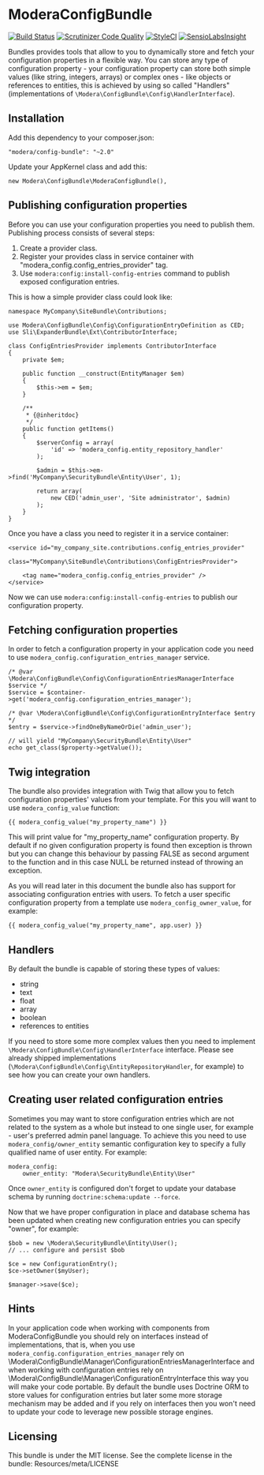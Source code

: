 # ModeraConfigBundle

[![Build Status](https://travis-ci.org/modera/ModeraConfigBundle.svg?branch=master)](https://travis-ci.org/modera/ModeraConfigBundle)
[![Scrutinizer Code Quality](https://scrutinizer-ci.com/g/modera/ModeraConfigBundle/badges/quality-score.png?b=master)](https://scrutinizer-ci.com/g/modera/ModeraConfigBundle/?branch=master)
[![StyleCI](https://styleci.io/repos/29132382/shield)](https://styleci.io/repos/29132382)
[![SensioLabsInsight](https://insight.sensiolabs.com/projects/66e48bb9-6ee7-4a6e-b698-ff42231c6d96/mini.png)](https://insight.sensiolabs.com/projects/66e48bb9-6ee7-4a6e-b698-ff42231c6d96)

Bundles provides tools that allow to you to dynamically store and fetch your configuration properties in a flexible way.
You can store any type of configuration property - your configuration property can store both simple values (like string,
integers, arrays) or complex ones - like objects or references to entities, this is achieved by using so called
"Handlers" (implementations of `\Modera\ConfigBundle\Config\HandlerInterface`).

## Installation

Add this dependency to your composer.json:

    "modera/config-bundle": "~2.0"

Update your AppKernel class and add this:

    new Modera\ConfigBundle\ModeraConfigBundle(),

## Publishing configuration properties

Before you can use your configuration properties you need to publish them. Publishing process consists of several steps:

1. Create a provider class.
2. Register your provides class in service container with "modera_config.config_entries_provider" tag.
3. Use `modera:config:install-config-entries` command to publish exposed configuration entries.

This is how a simple provider class could look like:

    namespace MyCompany\SiteBundle\Contributions;

    use Modera\ConfigBundle\Config\ConfigurationEntryDefinition as CED;
    use Sli\ExpanderBundle\Ext\ContributorInterface;

    class ConfigEntriesProvider implements ContributorInterface
    {
        private $em;

        public function __construct(EntityManager $em)
        {
            $this->em = $em;
        }

        /**
         * {@inheritdoc}
         */
        public function getItems()
        {
            $serverConfig = array(
                'id' => 'modera_config.entity_repository_handler'
            );

            $admin = $this->em->find('MyCompany\SecurityBundle\Entity\User', 1);

            return array(
                new CED('admin_user', 'Site administrator', $admin)
            );
        }
    }

Once you have a class you need to register it in a service container:

    <service id="my_company_site.contributions.config_entries_provider"
             class="MyCompany\SiteBundle\Contributions\ConfigEntriesProvider">

        <tag name="modera_config.config_entries_provider" />
    </service>

Now we can use `modera:config:install-config-entries` to publish our configuration property.

## Fetching configuration properties

In order to fetch a configuration property in your application code you need to use
`modera_config.configuration_entries_manager` service.

    /* @var \Modera\ConfigBundle\Config\ConfigurationEntriesManagerInterface $service */
    $service = $container->get('modera_config.configuration_entries_manager');

    /* @var \Modera\ConfigBundle\Config\ConfigurationEntryInterface $entry */
    $entry = $service->findOneByNameOrDie('admin_user');

    // will yield "MyCompany\SecurityBundle\Entity\User"
    echo get_class($property->getValue());

## Twig integration

The bundle also provides integration with Twig that allow you to fetch configuration properties' values from your
template. For this you will want to use `modera_config_value` function:

    {{ modera_config_value("my_property_name") }}

This will print value for "my_property_name" configuration property. By default if no given configuration property
is found then exception is thrown but you can change this behaviour by passing FALSE as second argument to the function
and in this case NULL be returned instead of throwing an exception.

As you will read later in this document the bundle also has support for associating configuration entries with users. To
fetch a user specific configuration property from a template use `modera_config_owner_value`, for example:

    {{ modera_config_value("my_property_name", app.user) }}

## Handlers

By default the bundle is capable of storing these types of values:

* string
* text
* float
* array
* boolean
* references to entities

If you need to store some more complex values then you need to implement `\Modera\ConfigBundle\Config\HandlerInterface`
interface. Please see already shipped implementations (`\Modera\ConfigBundle\Config\EntityRepositoryHandler`,
for example) to see how you can create your own handlers.

## Creating user related configuration entries

Sometimes you may want to store configuration entries which are not related to the system as a whole but instead
to one single user, for example - user's preferred admin panel language. To achieve this you need to use
`modera_config/owner_entity` semantic configuration key to specify a fully qualified name of user entity. For example:

    modera_config:
        owner_entity: "Modera\SecurityBundle\Entity\User"

Once `owner_entity` is configured don't forget to update your database schema by running `doctrine:schema:update --force`.

Now that we have proper configuration in place and database schema has been updated when creating new configuration
entries you can specify "owner", for example:

    $bob = new \Modera\SecurityBundle\Entity\User();
    // ... configure and persist $bob

    $ce = new ConfigurationEntry();
    $ce->setOwner($myUser);

    $manager->save($ce);

## Hints

In your application code when working with components from ModeraConfigBundle you should rely on interfaces instead of
implementations, that is, when you use `modera_config.configuration_entries_manager` rely on
\Modera\ConfigBundle\Manager\ConfigurationEntriesManagerInterface and when working with configuration entries rely on
\Modera\ConfigBundle\Manager\ConfigurationEntryInterface this way you will make your code portable. By default the bundle
uses Doctrine ORM to store values for configuration entries but later some more storage mechanism may be added and if you
rely on interfaces then you won't need to update your code to leverage new possible storage engines.

## Licensing

This bundle is under the MIT license. See the complete license in the bundle:
Resources/meta/LICENSE
